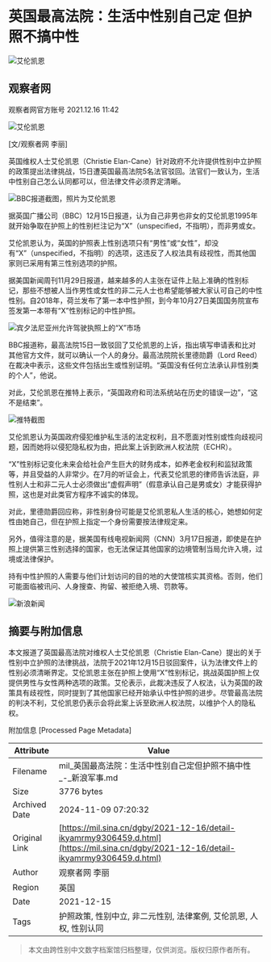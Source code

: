 # 英国最高法院：生活中性别自己定 但护照不搞中性

![艾伦凯恩](//n.sinaimg.cn/sinakd10200/360/w180h180/20221208/efc8-204e9ae748fd985652297c80f26736d5.jpg)

## 观察者网

观察者网官方账号 2021.12.16 11:42

![艾伦凯恩](//k.sinaimg.cn/n/sinakd20211216s/621/w735h686/20211216/4121-52e440d9755d3f4111b1ec5f14e89227.png/w300h300z1l10t10q1002d0.jpg)

\[文/观察者网 李丽\]

英国维权人士艾伦凯恩（Christie Elan-Cane）针对政府不允许提供性别中立护照的政策提出法律挑战，15日遭英国最高法院5名法官驳回。法官们一致认为，生活中性别自己怎么认同都可以，但法律文件必须界定清晰。

![BBC报道截图，照片为艾伦凯恩](//k.sinaimg.cn/n/sinakd20211216s/621/w735h686/20211216/4121-52e440d9755d3f4111b1ec5f14e89227.png/w700d1q75cms.jpg?by=cms_fixed_width)

据英国广播公司（BBC）12月15日报道，认为自己非男也非女的艾伦凯恩1995年就开始争取在护照上的性别栏注记为“X”（unspecified，不指明），而非男或女。

艾伦凯恩认为，英国的护照表上性别选项只有“男性”或“女性”，却没有“X”（unspecified，不指明）的选项，这违反了人权法具有歧视性，而其他国家则已采用有第三性别选项的护照。

据美国新闻周刊11月29日报道，越来越多的人主张在证件上贴上准确的性别标记，那些不想被人当作男性或女性的非二元人士也希望能够被大家认可自己的中性性别。自2018年，荷兰发布了第一本中性护照，到今年10月27日美国国务院宣布签发第一本带有“X”性别标记的中性护照。

![宾夕法尼亚州允许驾驶执照上的“X”市场](//k.sinaimg.cn/n/sinakd20211216s/517/w790h527/20211216/8d44-ddd6574484117c21359e4f6643206fd0.png/w700d1q75cms.jpg?by=cms_fixed_width)

BBC报道称，最高法院15日一致驳回了艾伦凯恩的上诉，指出填写申请表和比对其他官方文件，就可以确认一个人的身分。最高法院院长里德勋爵（Lord Reed）在裁决中表示，这些文件包括出生或性别证明。“英国没有任何立法承认非性别类的个人”，他说。

对此，艾伦凯恩在推特上表示，“英国政府和司法系统站在历史的错误一边”，“这不是结束”。

![推特截图](//k.sinaimg.cn/n/sinakd20211216s/796/w595h201/20211216/89be-3d7fb881a1cf4e450bf3796240575afa.png/w700d1q75cms.jpg?by=cms_fixed_width)

艾伦凯恩认为英国政府侵犯维护私生活的法定权利，且不愿面对性别或性向歧视问题，因而她将以侵犯隐私权为由，把此案上诉到欧洲人权法院（ECHR）。

“X”性别标记变化未来会给社会产生巨大的财务成本，如养老金权利和监狱政策等，并且受益的人非常少。在7月的听证会上，代表艾伦凯恩的律师告诉法庭，非性别人士和非二元人士必须做出“虚假声明”（假意承认自己是男或女）才能获得护照，这也是对此类官方程序不诚实的体现。

对此，里德勋爵回应称，非性别身份可能是艾伦凯恩私人生活的核心，她想如何定性由她自己，但在护照上指定一个身份需要按法律规定来。

另外，值得注意的是，据美国有线电视新闻网（CNN）3月17日报道，即使是在护照上提供第三性别选择的国家，也无法保证其他国家的边境管制当局允许入境，过境或法律保护。

持有中性护照的人需要与他们计划访问的目的地的大使馆核实其资格。否则，他们可能面临被讯问、人身搜查、拘留、被拒绝入境、罚款等。

![新浪新闻](https://n.sinaimg.cn/default/2fb77759/20151125/320X320.png)

## 摘要与附加信息

<!-- tcd_abstract -->
本文报道了英国最高法院对维权人士艾伦凯恩（Christie Elan-Cane）提出的关于性别中立护照的法律挑战，法院于2021年12月15日驳回案件，认为法律文件上的性别必须清晰界定。艾伦凯恩主张在护照上使用“X”性别标记，挑战英国护照上仅提供男性与女性两种选项的政策。艾伦表示，此裁决违反了人权法，认为英国的政策具有歧视性，同时提到了其他国家已经开始承认中性护照的进步。尽管最高法院的判决不利，艾伦凯恩仍表示会将此案上诉至欧洲人权法院，以维护个人的隐私权。
<!-- tcd_abstract_end -->

附加信息 [Processed Page Metadata]

| Attribute       | Value                                  |
|-----------------|----------------------------------------|
| Filename        | mil_英国最高法院：生活中性别自己定但护照不搞中性_-_新浪军事.md                             |
| Size            | 3776 bytes                           |
| Archived Date   | 2024-11-09 07:20:32                             |
| Original Link   | [https://mil.sina.cn/dgby/2021-12-16/detail-ikyamrmy9306459.d.html](https://mil.sina.cn/dgby/2021-12-16/detail-ikyamrmy9306459.d.html)                       |
| Author          | 观察者网 李丽                               |
| Region          | 英国                               |
| Date            | 2021-12-15                                 |
| Tags            | 护照政策, 性别中立, 非二元性别, 法律案例, 艾伦凯恩, 人权, 性别认同                                 |
>
> 本文由跨性别中文数字档案馆归档整理，仅供浏览。版权归原作者所有。
>